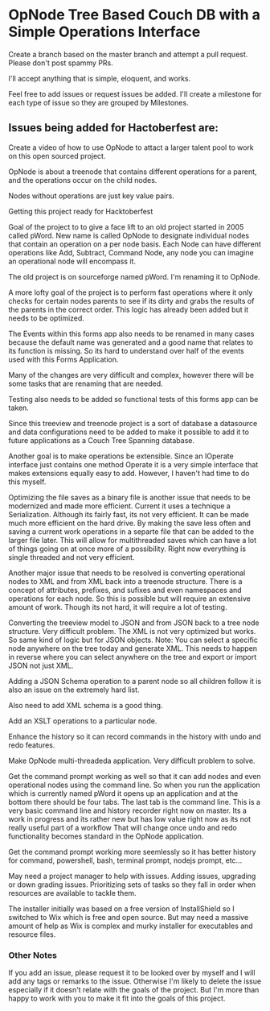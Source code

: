 # OpNode Tree Based Couch DB with a Simple Operations Interface

Create a branch based on the master branch and attempt a pull request.   Please don't post spammy PRs.  

I'll accept anything that is simple, eloquent, and works.

Feel free to add issues or request issues be added.   I'll create a milestone for each type of issue so they are grouped by Milestones.

## Issues being added for Hactoberfest are:

Create a video of how to use OpNode to attact a larger talent pool to work on this open sourced project.

OpNode is about a treenode that contains different operations for a parent, and the operations occur on the child nodes.

Nodes without operations are just key value pairs.

Getting this project ready for Hacktoberfest

Goal of the project to to give a face lift to an old project started in 2005 called pWord.  New name is called OpNode to designate individual nodes that contain an operation on a per node basis.  Each Node can have different operations like Add, Subtract, Command Node, any node you can imagine an operational node will encompass it.

The old project is on sourceforge named pWord.  I'm renaming it to OpNode.

A more lofty goal of the project is to perform fast operations where it only checks for certain nodes parents to see if its dirty and grabs the results of the parents in the correct order.  This logic has already been added but it needs to be optimized.

The Events within this forms app also needs to be renamed in many cases because the default name was generated and a good name that relates to its function is missing.  So its hard to understand over half of the events used with this Forms Application.

Many of the changes are very difficult and complex, however there will be some tasks that are renaming that are needed.

Testing also needs to be added so functional tests of this forms app can be taken.

Since this treeview and treenode project is a sort of database a datasource and data configurations need to be added to make it possible to add it to future applications as a Couch Tree Spanning database.

Another goal is to make operations be extensible.  Since an IOperate interface just contains one method Operate it is a very simple interface that makes extensions equally easy to add.  However, I haven't had time to do this myself.

Optimizing the file saves as a binary file is another issue that needs to be modernized and made more efficient.  Current it uses a technique a Serialization.  Although its fairly fast, its not very efficient.  It can be made much more efficient on the hard drive.  By making the save less often and saving a current work operations in a separte file that can be added to the larger file later.  This will allow for multithreaded saves which can have a lot of things going on at once more of a possibility.  Right now everything is single threaded and not very efficient.

Another major issue that needs to be resolved is converting operational nodes to XML and from XML back into a treenode structure.  There is a concept of attributes, prefixes, and sufixes and even namespaces and operations for each node.  So this is possible but will require an extensive amount of work.  Though its not hard, it will require a lot of testing.

Converting the treeview model to JSON and from JSON back to a tree node structure. Very difficult problem.  The XML is not very optimized but works.  So same kind of logic but for JSON objects.  Note: You can select a specific node anywhere on the tree today and generate XML.  This needs to happen in reverse where you can select anywhere on the tree and export or import JSON not just XML.

Adding a JSON Schema operation to a parent node so all children follow it is also an issue on the extremely hard list.

Also need to add XML schema is a good thing.

Add an XSLT operations to a particular node.

Enhance the history so it can record commands in the history with undo and redo features.  

Make OpNode multi-threadeda application.  Very difficult problem to solve.

Get the command prompt working as well so that it can add nodes and even operational nodes using the command line.  So when you run the application which is currently named pWord it opens up an application and at the bottom there should be four tabs.  The last tab is the command line.  This is a very basic command line and history recorder right now on master.  Its a work in progress and its rather new but has low value right now as its not really useful part of a workflow  That will change once undo and redo functionality becomes standard in the OpNode application.

Get the command prompt working more seemlessly so it has better history for command, powershell, bash, terminal prompt, nodejs prompt, etc...

May need a project manager to help with issues.  Adding issues, upgrading or down grading issues.  Prioritizing sets of tasks so they fall in order when resources are available to tackle them.

The installer initially was based on a free version of InstallShield so I switched to Wix which is free and open source.  But may need a massive amount of help as Wix is complex and murky installer for executables and resource files.

### Other Notes

If you add an issue, please request it to be looked over by myself and I will add any tags or remarks to the issue.  Otherwise I'm likely to delete the issue especially if  it doesn't relate with the goals of the project.  But I'm more than happy to work with you to make it fit into the goals of this project.
